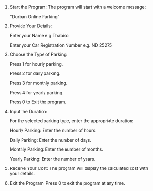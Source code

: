 1.	Start the Program:
	The program will start with a welcome message:

       "Durban Online Parking"


3.	Provide Your Details:
   
	Enter your Name  e.g Thabiso

	Enter your Car Registration Number  e.g. ND 25275


5.	Choose the Type of Parking:
   
	Press 1 for hourly parking.

	Press 2 for daily parking.

	Press 3 for monthly parking.

	Press 4 for yearly parking.

	Press 0 to Exit the program.


7.	Input the Duration:

  	For the selected parking type, enter the appropriate duration:
  	
	Hourly Parking: Enter the number of hours.

	Daily Parking: Enter the number of days.

	Monthly Parking: Enter the number of months.

	Yearly Parking: Enter the number of years.


9.	Receive Your Cost:
	The program will display the calculated cost with your details.


10.	Exit the Program:
	Press 0 to exit the program at any time.

